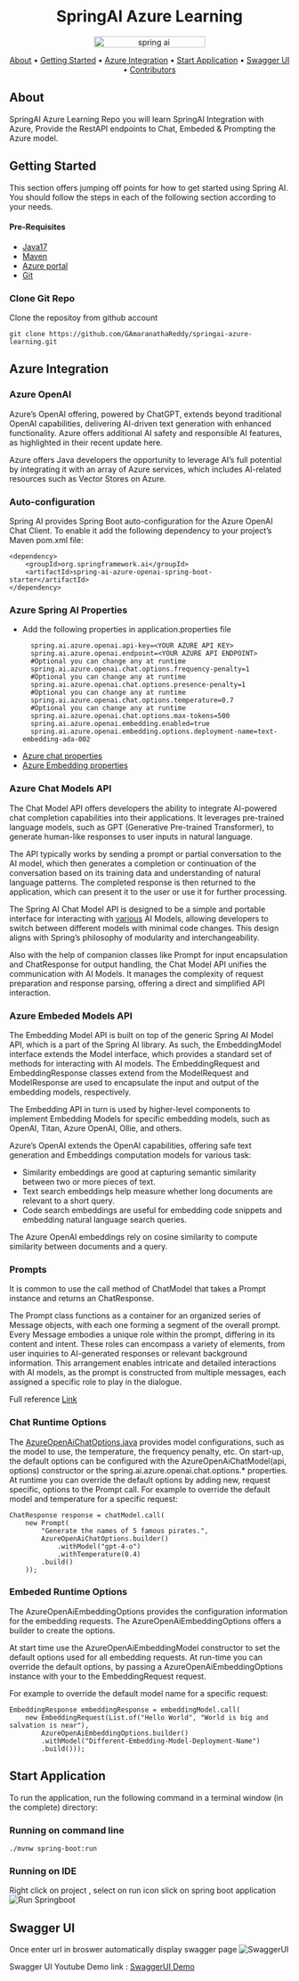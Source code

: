 <h1 align="center">SpringAI Azure Learning</h1>
<p align="center"> 
    <img src="https://www.slightinsight.com/wp-content/uploads/2024/01/springai.jpg"
         alt="spring ai" width="200" height="20">
</p>

<p align="center">
  <a href="#about">About</a> •
  <a href="#getting-started">Getting Started</a> •
  <a href="#azure-integration">Azure Integration</a> •
  <a href="#start-application">Start Application</a> •
  <a href="#swagger-ui">Swagger UI</a> •
  <a href="#contributors">Contributors</a>
</p>

## About
SpringAI Azure Learning Repo you will learn SpringAI Integration with Azure, Provide the RestAPI endpoints to Chat, Embeded & Prompting the Azure model. 

## Getting Started

This section offers jumping off points for how to get started using Spring AI.
You should follow the steps in each of the following section according to your needs.

#### Pre-Requisites 
- [Java17](https://www.oracle.com/java/technologies/javase/jdk17-archive-downloads.html)
- [Maven](https://maven.apache.org/install.html)
- [Azure portal](https://portal.azure.com/)
- [Git](https://git-scm.com/downloads)
  

### Clone Git Repo

Clone the repositoy from github account
```
git clone https://github.com/GAmaranathaReddy/springai-azure-learning.git
```

## Azure Integration

### Azure OpenAI

Azure’s OpenAI offering, powered by ChatGPT, extends beyond traditional OpenAI capabilities, delivering AI-driven text generation with enhanced functionality. Azure offers additional AI safety and responsible AI features, as highlighted in their recent update here.

Azure offers Java developers the opportunity to leverage AI’s full potential by integrating it with an array of Azure services, which includes AI-related resources such as Vector Stores on Azure.

### Auto-configuration

Spring AI provides Spring Boot auto-configuration for the Azure OpenAI Chat Client. To enable it add the following dependency to your project’s Maven pom.xml file:

```
<dependency>
    <groupId>org.springframework.ai</groupId>
    <artifactId>spring-ai-azure-openai-spring-boot-starter</artifactId>
</dependency>

```
### Azure Spring AI Properties
- Add the following properties in application.properties file
  ```
    spring.ai.azure.openai.api-key=<YOUR AZURE API KEY>
    spring.ai.azure.openai.endpoint=<YOUR AZURE API ENDPOINT>
    #Optional you can change any at runtime
    spring.ai.azure.openai.chat.options.frequency-penalty=1  
    #Optional you can change any at runtime
    spring.ai.azure.openai.chat.options.presence-penalty=1 
    #Optional you can change any at runtime
    spring.ai.azure.openai.chat.options.temperature=0.7
    #Optional you can change any at runtime
    spring.ai.azure.openai.chat.options.max-tokens=500
    spring.ai.azure.openai.embedding.enabled=true
    spring.ai.azure.openai.embedding.options.deployment-name=text-embedding-ada-002
  
  ```
- [Azure chat properties](https://docs.spring.io/spring-ai/reference/api/chat/azure-openai-chat.html#_auto_configuration)
- [Azure Embedding properties](https://docs.spring.io/spring-ai/reference/api/embeddings/azure-openai-embeddings.html#_auto_configuration)

### Azure Chat Models API 

The Chat Model API offers developers the ability to integrate AI-powered chat completion capabilities into their applications. It leverages pre-trained language models, such as GPT (Generative Pre-trained Transformer), to generate human-like responses to user inputs in natural language.

The API typically works by sending a prompt or partial conversation to the AI model, which then generates a completion or continuation of the conversation based on its training data and understanding of natural language patterns. The completed response is then returned to the application, which can present it to the user or use it for further processing.

The Spring AI Chat Model API is designed to be a simple and portable interface for interacting with [various](https://docs.spring.io/spring-ai/reference/concepts.html#_models) AI Models, allowing developers to switch between different models with minimal code changes. This design aligns with Spring’s philosophy of modularity and interchangeability.

Also with the help of companion classes like Prompt for input encapsulation and ChatResponse for output handling, the Chat Model API unifies the communication with AI Models. It manages the complexity of request preparation and response parsing, offering a direct and simplified API interaction.


### Azure Embeded Models API 

The Embedding Model API is built on top of the generic Spring AI Model API, which is a part of the Spring AI library. As such, the EmbeddingModel interface extends the Model interface, which provides a standard set of methods for interacting with AI models. The EmbeddingRequest and EmbeddingResponse classes extend from the ModelRequest and ModelResponse are used to encapsulate the input and output of the embedding models, respectively.

The Embedding API in turn is used by higher-level components to implement Embedding Models for specific embedding models, such as OpenAI, Titan, Azure OpenAI, Ollie, and others.

Azure’s OpenAI extends the OpenAI capabilities, offering safe text generation and Embeddings computation models for various task:
- Similarity embeddings are good at capturing semantic similarity between two or more pieces of text.
- Text search embeddings help measure whether long documents are relevant to a short query.
- Code search embeddings are useful for embedding code snippets and embedding natural language search queries.

The Azure OpenAI embeddings rely on cosine similarity to compute similarity between documents and a query.

### Prompts

It is common to use the call method of ChatModel that takes a Prompt instance and returns an ChatResponse.

The Prompt class functions as a container for an organized series of Message objects, with each one forming a segment of the overall prompt. Every Message embodies a unique role within the prompt, differing in its content and intent. These roles can encompass a variety of elements, from user inquiries to AI-generated responses or relevant background information. This arrangement enables intricate and detailed interactions with AI models, as the prompt is constructed from multiple messages, each assigned a specific role to play in the dialogue.

Full reference [Link](https://docs.spring.io/spring-ai/reference/api/prompt.html)

### Chat Runtime Options

The [AzureOpenAiChatOptions.java](https://github.com/spring-projects/spring-ai/blob/main/models/spring-ai-azure-openai/src/main/java/org/springframework/ai/azure/openai/AzureOpenAiChatOptions.java) provides model configurations, such as the model to use, the temperature, the frequency penalty, etc.
On start-up, the default options can be configured with the AzureOpenAiChatModel(api, options) constructor or the spring.ai.azure.openai.chat.options.* properties.
At runtime you can override the default options by adding new, request specific, options to the Prompt call. For example to override the default model and temperature for a specific request:

```
ChatResponse response = chatModel.call(
    new Prompt(
        "Generate the names of 5 famous pirates.",
        AzureOpenAiChatOptions.builder()
            .withModel("gpt-4-o")
            .withTemperature(0.4)
        .build()
    ));
```

### Embeded Runtime Options

The AzureOpenAiEmbeddingOptions provides the configuration information for the embedding requests. The AzureOpenAiEmbeddingOptions offers a builder to create the options.

At start time use the AzureOpenAiEmbeddingModel constructor to set the default options used for all embedding requests. At run-time you can override the default options, by passing a AzureOpenAiEmbeddingOptions instance with your to the EmbeddingRequest request.

For example to override the default model name for a specific request:

```
EmbeddingResponse embeddingResponse = embeddingModel.call(
    new EmbeddingRequest(List.of("Hello World", "World is big and salvation is near"),
        AzureOpenAiEmbeddingOptions.builder()
        .withModel("Different-Embedding-Model-Deployment-Name")
        .build()));

```

## Start Application

To run the application, run the following command in a terminal window (in the complete) directory:

### Running on command line

```
./mvnw spring-boot:run
```
### Running on IDE
Right click on project , select on run icon slick on spring boot application
![Run Springboot](images/springbootrun.jpeg)

## Swagger UI

Once enter url in broswer automatically display swagger page
![SwaggerUI](images/azure-learning.png)

Swagger UI Youtube Demo link : [SwaggerUI Demo](https://youtu.be/zHe94-D_0Jo)

